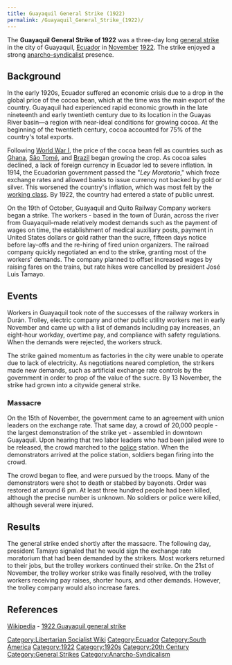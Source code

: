 ```yaml
---
title: Guayaquil General Strike (1922)
permalink: /Guayaquil_General_Strike_(1922)/
---
```


The **Guayaquil General Strike of 1922** was a three-day long [general
strike](List_of_General_Strikes.md "wikilink") in the city of Guayaquil,
[Ecuador](Ecuador.md "wikilink") in
[November](Timeline_of_Libertarian_Socialism_in_South_America.md "wikilink")
[1922](Revolutions_of_1916_-_1923.md "wikilink"). The strike enjoyed a
strong [anarcho-syndicalist](Anarcho-Syndicalism.md "wikilink") presence.

## Background

In the early 1920s, Ecuador suffered an economic crisis due to a drop in
the global price of the cocoa bean, which at the time was the main
export of the country. Guayaquil had experienced rapid economic growth
in the late nineteenth and early twentieth century due to its location
in the Guayas River basin—a region with near-ideal conditions for
growing cocoa. At the beginning of the twentieth century, cocoa
accounted for 75% of the country's total exports.

Following [World War I](World_War_I.md "wikilink"), the price of the cocoa
bean fell as countries such as [Ghana](Ghana.md "wikilink"), [São
Tomé](Sao_Tome_and_Principe.md "wikilink"), and [Brazil](Brazil.md "wikilink")
began growing the crop. As cocoa sales declined, a lack of foreign
currency in Ecuador led to severe inflation. In 1914, the Ecuadorian
government passed the "*Ley Moratoria*," which froze exchange rates and
allowed banks to issue currency not backed by gold or silver. This
worsened the country's inflation, which was most felt by the [working
class](Working_Class.md "wikilink"). By 1922, the country had entered a
state of public unrest.

On the 19th of October, Guayaquil and Quito Railway Company workers
began a strike. The workers - based in the town of Durán, across the
river from Guayaquil–made relatively modest demands such as the payment
of wages on time, the establishment of medical auxiliary posts, payment
in United States dollars or gold rather than the sucre, fifteen days
notice before lay-offs and the re-hiring of fired union organizers. The
railroad company quickly negotiated an end to the strike, granting most
of the workers' demands. The company planned to offset increased wages
by raising fares on the trains, but rate hikes were cancelled by
president José Luis Tamayo.

## Events

Workers in Guayaquil took note of the successes of the railway workers
in Durán. Trolley, electric company and other public utility workers met
in early November and came up with a list of demands including pay
increases, an eight-hour workday, overtime pay, and compliance with
safety regulations. When the demands were rejected, the workers struck.

The strike gained momentum as factories in the city were unable to
operate due to lack of electricity. As negotiations neared completion,
the strikers made new demands, such as artificial exchange rate controls
by the government in order to prop of the value of the sucre. By 13
November, the strike had grown into a citywide general strike.

### Massacre

On the 15th of November, the government came to an agreement with union
leaders on the exchange rate. That same day, a crowd of 20,000 people -
the largest demonstration of the strike yet - assembled in downtown
Guayaquil. Upon hearing that two labor leaders who had been jailed were
to be released, the crowd marched to the [police](police.md "wikilink")
station. When the demonstrators arrived at the police station, soldiers
began firing into the crowd.

The crowd began to flee, and were pursued by the troops. Many of the
demonstrators were shot to death or stabbed by bayonets. Order was
restored at around 6 pm. At least three hundred people had been killed,
although the precise number is unknown. No soldiers or police were
killed, although several were injured.

## Results

The general strike ended shortly after the massacre. The following day,
president Tamayo signaled that he would sign the exchange rate
moratorium that had been demanded by the strikers. Most workers returned
to their jobs, but the trolley workers continued their strike. On the
21st of November, the trolley worker strike was finally resolved, with
the trolley workers receiving pay raises, shorter hours, and other
demands. However, the trolley company would also increase fares.

## References

[Wikipedia](Wikipedia.md "wikilink") - [1922 Guayaquil general
strike](https://en.wikipedia.org/wiki/1922_Guayaquil_general_strike)

[Category:Libertarian Socialist
Wiki](Category:Libertarian_Socialist_Wiki.md "wikilink")
[Category:Ecuador](Category:Ecuador.md "wikilink") [Category:South
America](Category:South_America.md "wikilink")
[Category:1922](Category:1922.md "wikilink")
[Category:1920s](Category:1920s.md "wikilink") [Category:20th
Century](Category:20th_Century.md "wikilink") [Category:General
Strikes](Category:General_Strikes.md "wikilink")
[Category:Anarcho-Syndicalism](Category:Anarcho-Syndicalism.md "wikilink")